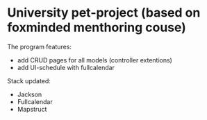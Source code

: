 # University pet-project (based on foxminded menthoring couse)

The program features:
- add CRUD pages for all models (controller extentions)
- add UI-schedule with fullcalendar

Stack updated:
- Jackson
- Fullcalendar
- Mapstruct
